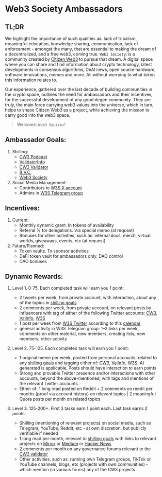 # Web3 Society Ambassadors

## TL;DR 
We highlight the importance of such qualities as: lack of tribalism, meaningful education, knowledge sharing, communication, lack of enforcement - amongst the many, that are essential to making the dream of a decentralized, and a free web3, coming true. `Web3 Society`: is a community created by [Citizen Web3](https://www.citizenweb3.com/) to pursue that dream. A digital space where you can share and find information about crypto technology, latest developments in consensus algorithms, DeAI news, open source hardware, software innovations, memes and more. All without worrying to what token this information relates to.  

Our experience, gathered over the last decade of building communities in the crypto space, outlines the need for ambassadors and their incentives, for the successful development of any good degen community. They are truly, the main force carrying web3 values into the universe, which in turn, helps to shape Citizen Web3 as a project, while achieving the mission to carry good into the web3 space.

> Welcome: `Web3 Squires`!

## Ambassador Goals:
1) Shilling:
   - [CW3 Podcast](https://www.citizenweb3.com/episodes)
   - [ValidatorInfo](https://validatorinfo.com/)
   - [CW3 Validator](https://www.citizenweb3.com/staking)
   - [B.V.C.](https://bvc.citizenweb3.com/)
   - [Web3 Society](https://github.com/citizenweb3/web3-society)
2) Social Media Management:
   - Contributors to [W3S X account](https://x.com/W3_Society)
   - Admins in [W3S Telegram group](https://t.me/web_3_society)

## Incentives:
1) Current:
   - Monthly dynamic grant. In tokens of availability
   - Referral % for delegations. Via special memo (at request)
   - Bonuses for other activities, such as: internal docs, merch, virtual worlds, giveaways, events, etc (at request)
2) Future/Planned:
   - Token vaults. To sponsor activities
   - DeFi token vault for ambassadors only. DAO control
   - DAO bonuses 
  
## Dynamic Rewards:
1) Level 1. 0-75. Each completed task will earn you 1 point:
    - 2 tweets per week, from private account, with interaction, about any of the topics in [shilling goals]()
    - 2 comments per week, from private account, on relevant posts by influencers with tag of either of the following Twitter accounts: [CW3](https://x.com/citizen_web3), [ValInfo](https://x.com/W3_Society), [W3S](https://x.com/W3_Society)
    - 1 post per week from [W3S Twitter](https://x.com/W3_Society) according to this [calendar](https://github.com/citizenweb3/web3-society/blob/main/ambassadors/docs/twitter.md)
    - general activity in W3S Telegram group: 1–2 links per week, comments on other material, new members, creating lists, new members, other activity

2) Level 2. 75-125. Each completed task will earn you 1 point:
    - 1 original meme per week, posted from personal accounts, related to any [shilling goals]() and tagging either of: [CW3](https://x.com/citizen_web3), [ValInfo](https://x.com/W3_Society), [W3S](https://x.com/W3_Society). AI generated is applicable. Posts should have interaction to earn points
    - Strong and provable Twitter presence and/or interactions with other accounts, beyond the above-mentioned, with tags and mentions of the relevant Twitter accounts 
    - Either of: 1 long read posted on Reddit + 2 comments on reedit per months (proof via account history) on relevant topics | 2 meaningful Quora posts per month on related topics 

3) Level 3. 125-200+. First 3 tasks earn 1 point each. Last task earns 2 points:
    - Shilling (mentioning of relevant projects) on social media, such as Telegram, YouTube, Reddit, etc - at own discretion, but publicly verifiable if needed
    - 1 long read per month, relevant to [shilling goals]() with links to relevant projects on [Mirror](https://mirror.xyz/) or [Medium](https://medium.com/) or [Hacker News](https://news.ycombinator.com/)
    - 2 comments per month on any governance forums relevant to the [CW3 validator](https://www.citizenweb3.com/staking)
    - Other activities, such as: running own Telegram groups, TikTok or YouTube channels, blogs, etc (projects with own communities) - which mention (in various forms) any of the CW3 projects
